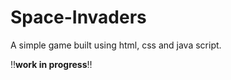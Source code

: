 # Space-Invaders

A simple game built using html, css and java script.

:bangbang:**work in progress**:bangbang:
